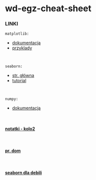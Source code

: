 # wd-egz-cheat-sheet
 ### LINKI <br>
 `matplotlib:`
 - [dokumentacja](https://matplotlib.org/stable/contents.html)
 - [przyklady](https://matplotlib.org/stable/gallery/index.html)
 
 <br>
 
 `seaborn:`
 - [str. główna](https://seaborn.pydata.org/)
 - [tutorial](https://seaborn.pydata.org/tutorial.html)
 
 <br>
 
 `numpy:`
 - [dokumentacja](https://numpy.org/doc/stable/)
 
 <br>
 
 #### [notatki - kolo2](https://github.com/maciejszulia/kolo2/tree/main/pythonProject7)
 <br>
 
 #### [pr. dom](https://github.com/maciejszulia/python-uwm)
 <br>
 
 #### [seaborn dla debili](https://www.datacamp.com/community/tutorials/seaborn-python-tutorial)
 